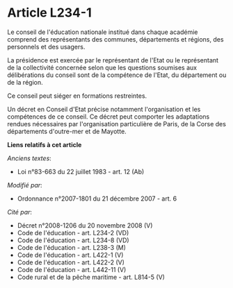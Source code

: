 # Article L234-1

Le conseil de l'éducation nationale institué dans chaque académie comprend des représentants des communes, départements et
régions, des personnels et des usagers. 

La présidence est exercée par le représentant de l'Etat ou le représentant de la collectivité concernée selon que les
questions soumises aux délibérations du conseil sont de la compétence de l'Etat, du département ou de la région. 

Ce conseil peut siéger en formations restreintes. 

Un décret en Conseil d'Etat précise notamment l'organisation et les compétences de ce conseil. Ce décret peut comporter les
adaptations rendues nécessaires par l'organisation particulière de Paris, de la Corse       des départements d'outre-mer et
de Mayotte.

**Liens relatifs à cet article**

_Anciens textes_:

  - Loi n°83-663 du 22 juillet 1983 - art. 12 (Ab)

_Modifié par_:

  - Ordonnance n°2007-1801 du 21 décembre 2007 - art. 6

_Cité par_:

  - Décret n°2008-1206 du 20 novembre 2008 (V)
  - Code de l'éducation - art. L234-2 (VD)
  - Code de l'éducation - art. L234-8 (VD)
  - Code de l'éducation - art. L238-3 (M)
  - Code de l'éducation - art. L422-1 (V)
  - Code de l'éducation - art. L422-2 (V)
  - Code de l'éducation - art. L442-11 (V)
  - Code rural et de la pêche maritime - art. L814-5 (V)
